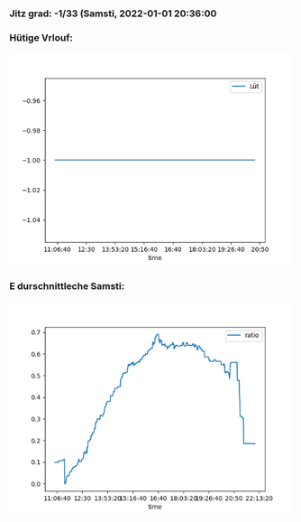 ### Jitz grad: -1/33 (Samsti, 2022-01-01 20:36:00

### Hütige Vrlouf:
![Graph](Today.png)

### E durschnittleche Samsti:
![Graph](Samsti.png)